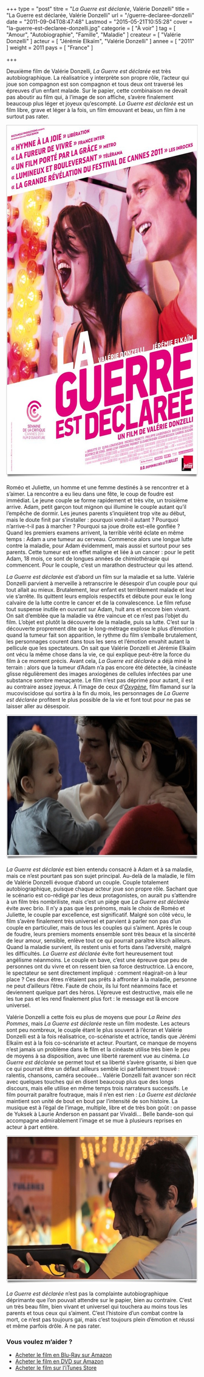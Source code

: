 +++
type = "post"
titre = "<em>La Guerre est déclarée</em>, Valérie Donzelli"
title = "La Guerre est déclarée, Valérie Donzelli"
url = "/guerre-declaree-donzelli"
date = "2011-09-04T08:47:48"
Lastmod = "2015-05-21T10:55:28"
cover = "la-guerre-est-declaree-donzelli.jpg"
categorie = [ "À voir" ]
tag = [ "Amour", "Autobiographie", "Famille", "Maladie" ]
createur = [ "Valérie Donzelli" ]
acteur = [ "Jérémie Elkaïm", "Valérie Donzelli" ]
annee = [ "2011" ]
weight = 2011
pays = [ "France" ]

+++

<p>Deuxième film de Valérie Donzelli, <em>La Guerre est déclarée</em> est très autobiographique. La réalisatrice y interprète son propre rôle, l&rsquo;acteur qui joue son compagnon est son compagnon et tous deux ont traversé les épreuves d&rsquo;un enfant malade. Sur le papier, cette combinaison ne devait pas aboutir au film qui, à l&rsquo;image de son affiche, s&rsquo;avère finalement beaucoup plus léger et joyeux qu&rsquo;escompté. <em>La Guerre est déclarée</em> est un film libre, grave et léger à la fois, un film émouvant et beau, un film à ne surtout pas rater.</p>
<a href="http://www.allocine.fr/film/fichefilm_gen_cfilm=189699.html"><img class="aligncenter" style="border-style: initial; border-color: initial; border-width: 0px;" src="la-guerre-est-declaree.jpg" alt="La guerre est declaree" width="690" height="927" border="0" /></a>
<p>Roméo et Juliette, un homme et une femme destinés à se rencontrer et à s&rsquo;aimer. La rencontre a eu lieu dans une fête, le coup de foudre est immédiat. Le jeune couple se forme rapidement et très vite, un troisième arrive. Adam, petit garçon tout mignon qui illumine le couple autant qu&rsquo;il l&rsquo;empêche de dormir. Les jeunes parents s&rsquo;inquiètent trop vite au début, mais le doute finit par s&rsquo;installer : pourquoi vomit-il autant ? Pourquoi n&rsquo;arrive-t-il pas à marcher ? Pourquoi sa joue droite est-elle gonflée ? Quand les premiers examens arrivent, la terrible vérité éclate en même temps : Adam a une tumeur au cerveau. Commence alors une longue lutte contre la maladie, pour Adam évidemment, mais aussi et surtout pour ses parents. Cette tumeur est en effet maligne et liée à un cancer : pour le petit Adam, 18 mois, ce sont de longues années de chimiothérapie qui commencent. Pour le couple, c&rsquo;est un marathon destructeur qui les attend.</p>
<p><em>La Guerre est déclarée</em> est d&rsquo;abord un film sur la maladie et sa lutte. Valérie Donzelli parvient à merveille à retranscrire le désespoir d&rsquo;un couple pour qui tout allait au mieux. Brutalement, leur enfant est terriblement malade et leur vie s&rsquo;arrête. Ils quittent leurs emplois respectifs et débute pour eux le long calvaire de la lutte contre le cancer et de la convalescence. Le film refuse tout suspense inutile en ouvrant sur Adam, huit ans et encore bien vivant. On sait d&rsquo;emblée que la maladie va être vaincue et ce n&rsquo;est pas l&rsquo;objet du film. L&rsquo;objet est plutôt la découverte de la maladie, puis sa lutte. C&rsquo;est sur la découverte proprement dite que le long-métrage explose le plus d&rsquo;émotion : quand la tumeur fait son apparition, le rythme du film s&rsquo;emballe brutalement, les personnages courent dans tous les sens et l&rsquo;émotion envahit autant la pellicule que les spectateurs. On sait que Valérie Donzelli et Jérémie Elkaïm ont vécu la même chose dans la vie, ce qui explique peut-être la force du film à ce moment précis. Avant cela, <em>La Guerre est déclarée</em> a déjà miné le terrain : alors que la tumeur d&rsquo;Adam n&rsquo;a pas encore été détectée, la cinéaste glisse régulièrement des images anxiogènes de cellules infectées par une substance sombre menaçante. Le film n&rsquo;est pas déprimé pour autant, il est au contraire assez joyeux. À l&rsquo;image de ceux d&rsquo;<em><a href="http://voiretmanger.fr/2010/12/14/oxygene-van-nuffel/">Oxygène</a></em>, film flamand sur la mucoviscidose qui sortira à la fin du mois, les personnages de <em>La Guerre est déclarée</em> profitent le plus possible de la vie et font tout pour ne pas se laisser aller au désespoir.</p>
<img class="aligncenter size-full wp-image-5144" title="elkaïm-la-guerre-est-declaree" src="elkaim-la-guerre-est-declaree.jpg" alt="" width="690" height="381" />
<p><em>La Guerre est déclarée</em> est bien entendu consacré à Adam et à sa maladie, mais ce n&rsquo;est pourtant pas son sujet principal. Au-delà de la maladie, le film de Valérie Donzelli évoque d&rsquo;abord un couple. Couple totalement autobiographique, puisque chaque acteur joue son propre rôle. Sachant que le scénario est co-rédigé par les deux protagonistes, on aurait pu s&rsquo;attendre à un film très nombriliste, mais c&rsquo;est un piège que <em>La Guerre est déclarée</em> évite avec brio. Il n&rsquo;y a pas que les prénoms, mais le choix de Roméo et Juliette, le couple par excellence, est significatif. Malgré son côté vécu, le film s&rsquo;avère finalement très universel et parvient à parler non pas d&rsquo;un couple en particulier, mais de tous les couples qui s&rsquo;aiment. Après le coup de foudre, leurs premiers moments ensemble sont très beaux et la sincérité de leur amour, sensible, enlève tout ce qui pourrait paraître kitsch ailleurs. Quand la maladie survient, ils restent unis et forts dans l&rsquo;adversité, malgré les difficultés. <em>La Guerre est déclarée</em> évite fort heureusement tout angélisme néanmoins. Le couple en bave, c&rsquo;est une épreuve que peu de personnes ont du vivre et on ressent bien sa force destructrice. Là encore, le spectateur se sent directement impliqué : comment réagirait-on à leur place ? Ces deux êtres n&rsquo;étaient pas prêts à affronter à la maladie, personne ne peut d&rsquo;ailleurs l&rsquo;être. Faute de choix, ils lui font néanmoins face et deviennent quelque part des héros. L&rsquo;épreuve est destructive, mais elle ne les tue pas et les rend finalement plus fort : le message est là encore universel.</p>
<p>Valérie Donzelli a cette fois eu plus de moyens que pour <em>La Reine des Pommes</em>, mais <em>La Guerre est déclarée</em> reste un film modeste. Les acteurs sont peu nombreux, le couple étant le plus souvent à l&rsquo;écran et Valérie Donzelli est à la fois réalisatrice, co-scénariste et actrice, tandis que Jérémi Elkaïm est à la fois co-scénariste et acteur. Pourtant, ce manque de moyens n&rsquo;est jamais un problème dans le film et la cinéaste utilise très bien le peu de moyens à sa disposition, avec une liberté rarement vue au cinéma. <em>La Guerre est déclarée</em> se permet tout et sa liberté s&rsquo;avère grisante, si bien que ce qui pourrait être un défaut ailleurs semble ici parfaitement trouvé : ralentis, chansons, caméra secouée… Valérie Donzelli fait avancer son récit avec quelques touches qui en disent beaucoup plus que des longs discours, mais elle utilise en même temps trois narrateurs successifs. Le film pourrait paraître foutraque, mais il n&rsquo;en est rien : <em>La Guerre est déclarée</em> maintient son unité de bout en bout par l&rsquo;intensité de son histoire. La musique est à l&rsquo;égal de l&rsquo;image, multiple, libre et de très bon goût : on passe de Yuksek à Laurie Anderson en passant par Vivaldi… Belle bande-son qui accompagne admirablement l&rsquo;image et se mue à plusieurs reprises en acteur à part entière.</p>
<img class="aligncenter" style="border-style: initial; border-color: initial; border-width: 0px;" src="donzelli-guerre-declaree.jpg" alt="Donzelli guerre declaree" width="690" height="390" border="0" />
<p><em>La Guerre est déclarée</em> n&rsquo;est pas la complainte autobiographique déprimante que l&rsquo;on pouvait attendre sur le papier, bien au contraire. C&rsquo;est un très beau film, bien vivant et universel qui touchera au moins tous les parents et tous ceux qui s&rsquo;aiment. C&rsquo;est l&rsquo;histoire d&rsquo;un combat contre la mort, ce n&rsquo;est pas toujours gai, mais c&rsquo;est toujours plein d&rsquo;émotion et réussi et même parfois drôle. À ne pas rater.</p>
<div class="amazon">
<h3>Vous voulez m&rsquo;aider ?</h3>
<ul>
<li><a href="http://www.amazon.fr/gp/product/B005XLR4LY/ref=as_li_ss_tl?ie=UTF8&tag=leblogdenic07-21&linkCode=as2&camp=1642&creative=19458&creativeASIN=B005XLR4LY">Acheter le film en Blu-Ray sur Amazon</a></li>
<li><a href="http://www.amazon.fr/gp/product/B005XLR4YG/ref=as_li_ss_tl?ie=UTF8&tag=leblogdenic07-21&linkCode=as2&camp=1642&creative=19458&creativeASIN=B005XLR4YG">Acheter le film en DVD sur Amazon</a></li>
<li><a href="https://itunes.apple.com/fr/movie/la-guerre-est-declaree/id485238913">Acheter le film sur l&rsquo;iTunes Store</a></li>
</ul>
</div>

